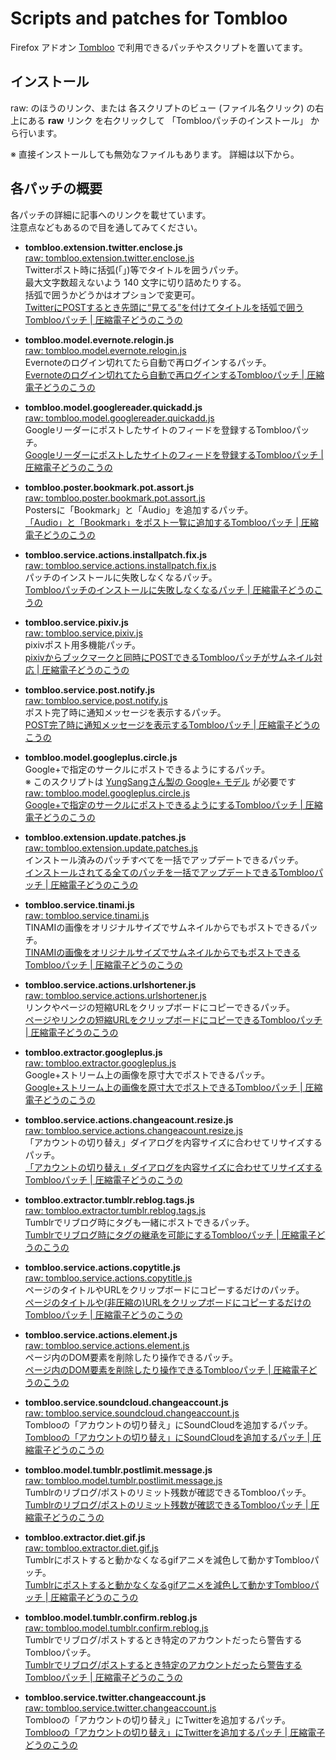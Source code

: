 # Scripts and patches for Tombloo

Firefox アドオン [Tombloo](https://github.com/to/tombloo/wiki) で利用できるパッチやスクリプトを置いてます。

## インストール

raw: のほうのリンク、または 各スクリプトのビュー (ファイル名クリック) の右上にある **raw** リンク
を右クリックして 「Tomblooパッチのインストール」 から行います。

※ 直接インストールしても無効なファイルもあります。
   詳細は以下から。

## 各パッチの概要

各パッチの詳細に記事へのリンクを載せています。  
注意点などもあるので目を通してみてください。

*  **tombloo.extension.twitter.enclose.js**  
   [raw: tombloo.extension.twitter.enclose.js][tombloo.extension.twitter.enclose.js(raw)]  
   Twitterポスト時に括弧(「」)等でタイトルを囲うパッチ。  
   最大文字数超えないよう 140 文字に切り詰めたりする。  
   括弧で囲うかどうかはオプションで変更可。  
   [TwitterにPOSTするとき先頭に“見てる”を付けてタイトルを括弧で囲うTomblooパッチ | 圧縮電子どうのこうの][tombloo.extension.twitter.enclose.js]

*  **tombloo.model.evernote.relogin.js**  
   [raw: tombloo.model.evernote.relogin.js][tombloo.model.evernote.relogin.js(raw)]  
   Evernoteのログイン切れてたら自動で再ログインするパッチ。  
   [Evernoteのログイン切れてたら自動で再ログインするTomblooパッチ | 圧縮電子どうのこうの][tombloo.model.evernote.relogin.js]

*  **tombloo.model.googlereader.quickadd.js**  
   [raw: tombloo.model.googlereader.quickadd.js][tombloo.model.googlereader.quickadd.js(raw)]  
   Googleリーダーにポストしたサイトのフィードを登録するTomblooパッチ。  
   [Googleリーダーにポストしたサイトのフィードを登録するTomblooパッチ | 圧縮電子どうのこうの][tombloo.model.googlereader.quickadd.js]

*  **tombloo.poster.bookmark.pot.assort.js**  
   [raw: tombloo.poster.bookmark.pot.assort.js][tombloo.poster.bookmark.pot.assort.js(raw)]  
   Postersに「Bookmark」と「Audio」を追加するパッチ。  
   [「Audio」と「Bookmark」をポスト一覧に追加するTomblooパッチ | 圧縮電子どうのこうの][tombloo.poster.bookmark.pot.assort.js]

*  **tombloo.service.actions.installpatch.fix.js**  
   [raw: tombloo.service.actions.installpatch.fix.js][tombloo.service.actions.installpatch.fix.js(raw)]  
   パッチのインストールに失敗しなくなるパッチ。  
   [Tomblooパッチのインストールに失敗しなくなるパッチ | 圧縮電子どうのこうの][tombloo.service.actions.installpatch.fix.js]

*  **tombloo.service.pixiv.js**  
   [raw: tombloo.service.pixiv.js][tombloo.service.pixiv.js(raw)]  
   pixivポスト用多機能パッチ。  
   [pixivからブックマークと同時にPOSTできるTomblooパッチがサムネイル対応 | 圧縮電子どうのこうの][tombloo.service.pixiv.js]

*  **tombloo.service.post.notify.js**  
   [raw: tombloo.service.post.notify.js][tombloo.service.post.notify.js(raw)]  
   ポスト完了時に通知メッセージを表示するパッチ。  
   [POST完了時に通知メッセージを表示するTomblooパッチ | 圧縮電子どうのこうの][tombloo.service.post.notify.js]

*  **tombloo.model.googleplus.circle.js**  
   Google+で指定のサークルにポストできるようにするパッチ。  
   ※ このスクリプトは [YungSangさん製の Google+ モデル][model.gplus.js] が必要です  
   [raw: tombloo.model.googleplus.circle.js][tombloo.model.googleplus.circle.js(raw)]  
   [Google+で指定のサークルにポストできるようにするTomblooパッチ | 圧縮電子どうのこうの][tombloo.model.googleplus.circle.js]

*  **tombloo.extension.update.patches.js**  
   [raw: tombloo.extension.update.patches.js][tombloo.extension.update.patches.js(raw)]  
   インストール済みのパッチすべてを一括でアップデートできるパッチ。  
   [インストールされてる全てのパッチを一括でアップデートできるTomblooパッチ | 圧縮電子どうのこうの][tombloo.extension.update.patches.js]

*  **tombloo.service.tinami.js**  
   [raw: tombloo.service.tinami.js][tombloo.service.tinami.js(raw)]  
   TINAMIの画像をオリジナルサイズでサムネイルからでもポストできるパッチ。  
   [TINAMIの画像をオリジナルサイズでサムネイルからでもポストできるTomblooパッチ | 圧縮電子どうのこうの][tombloo.service.tinami.js]

*  **tombloo.service.actions.urlshortener.js**  
   [raw: tombloo.service.actions.urlshortener.js][tombloo.service.actions.urlshortener.js(raw)]  
   リンクやページの短縮URLをクリップボードにコピーできるパッチ。  
   [ページやリンクの短縮URLをクリップボードにコピーできるTomblooパッチ | 圧縮電子どうのこうの][tombloo.service.actions.urlshortener.js]

*  **tombloo.extractor.googleplus.js**  
   [raw: tombloo.extractor.googleplus.js][tombloo.extractor.googleplus.js(raw)]  
   Google+ストリーム上の画像を原寸大でポストできるパッチ。  
   [Google+ストリーム上の画像を原寸大でポストできるTomblooパッチ | 圧縮電子どうのこうの][tombloo.extractor.googleplus.js]

*  **tombloo.service.actions.changeacount.resize.js**  
   [raw: tombloo.service.actions.changeacount.resize.js][tombloo.service.actions.changeacount.resize.js(raw)]  
   「アカウントの切り替え」ダイアログを内容サイズに合わせてリサイズするパッチ。  
   [「アカウントの切り替え」ダイアログを内容サイズに合わせてリサイズするTomblooパッチ | 圧縮電子どうのこうの][tombloo.service.actions.changeacount.resize.js]

*  **tombloo.extractor.tumblr.reblog.tags.js**  
   [raw: tombloo.extractor.tumblr.reblog.tags.js][tombloo.extractor.tumblr.reblog.tags.js(raw)]  
   Tumblrでリブログ時にタグも一緒にポストできるパッチ。  
   [Tumblrでリブログ時にタグの継承を可能にするTomblooパッチ | 圧縮電子どうのこうの][tombloo.extractor.tumblr.reblog.tags.js]

*  **tombloo.service.actions.copytitle.js**  
   [raw: tombloo.service.actions.copytitle.js][tombloo.service.actions.copytitle.js(raw)]  
   ページのタイトルやURLをクリップボードにコピーするだけのパッチ。  
   [ページのタイトルや(非圧縮の)URLをクリップボードにコピーするだけのTomblooパッチ | 圧縮電子どうのこうの][tombloo.service.actions.copytitle.js]

*  **tombloo.service.actions.element.js**  
   [raw: tombloo.service.actions.element.js][tombloo.service.actions.element.js(raw)]  
   ページ内のDOM要素を削除したり操作できるパッチ。  
   [ページ内のDOM要素を削除したり操作できるTomblooパッチ | 圧縮電子どうのこうの][tombloo.service.actions.element.js]

*  **tombloo.service.soundcloud.changeaccount.js**  
   [raw: tombloo.service.soundcloud.changeaccount.js][tombloo.service.soundcloud.changeaccount.js(raw)]  
   Tomblooの「アカウントの切り替え」にSoundCloudを追加するパッチ。  
   [Tomblooの「アカウントの切り替え」にSoundCloudを追加するパッチ | 圧縮電子どうのこうの][tombloo.service.soundcloud.changeaccount.js]

*  **tombloo.model.tumblr.postlimit.message.js**  
   [raw: tombloo.model.tumblr.postlimit.message.js][tombloo.model.tumblr.postlimit.message.js(raw)]  
   Tumblrのリブログ/ポストのリミット残数が確認できるTomblooパッチ。  
   [Tumblrのリブログ/ポストのリミット残数が確認できるTomblooパッチ | 圧縮電子どうのこうの][tombloo.model.tumblr.postlimit.message.js]

*  **tombloo.extractor.diet.gif.js**  
   [raw: tombloo.extractor.diet.gif.js][tombloo.extractor.diet.gif.js(raw)]  
   Tumblrにポストすると動かなくなるgifアニメを減色して動かすTomblooパッチ。  
   [Tumblrにポストすると動かなくなるgifアニメを減色して動かすTomblooパッチ | 圧縮電子どうのこうの][tombloo.extractor.diet.gif.js]

*  **tombloo.model.tumblr.confirm.reblog.js**  
   [raw: tombloo.model.tumblr.confirm.reblog.js][tombloo.model.tumblr.confirm.reblog.js(raw)]  
   Tumblrでリブログ/ポストするとき特定のアカウントだったら警告するTomblooパッチ。  
   [Tumblrでリブログ/ポストするとき特定のアカウントだったら警告するTomblooパッチ | 圧縮電子どうのこうの][tombloo.model.tumblr.confirm.reblog.js]

*  **tombloo.service.twitter.changeaccount.js**  
   [raw: tombloo.service.twitter.changeaccount.js][tombloo.service.twitter.changeaccount.js(raw)]  
   Tomblooの「アカウントの切り替え」にTwitterを追加するパッチ。  
   [Tomblooの「アカウントの切り替え」にTwitterを追加するパッチ | 圧縮電子どうのこうの][tombloo.service.twitter.changeaccount.js]












[tombloo.extension.twitter.enclose.js]: http://polygon-planet-log.blogspot.com/2011/06/twitterposttombloo_02.html "TwitterにPOSTするとき先頭に“見てる”を付けてタイトルを括弧で囲うTomblooパッチ | 圧縮電子どうのこうの"
[tombloo.extension.twitter.enclose.js(raw)]: https://github.com/polygonplanet/tombloo/raw/master/tombloo.extension.twitter.enclose.js "tombloo.extension.twitter.enclose.js(raw)"


[tombloo.model.evernote.relogin.js]: http://polygon-planet-log.blogspot.com/2011/07/evernotetombloo_02.html "Evernoteのログイン切れてたら自動で再ログインするTomblooパッチ | 圧縮電子どうのこうの"
[tombloo.model.evernote.relogin.js(raw)]: https://github.com/polygonplanet/tombloo/raw/master/tombloo.model.evernote.relogin.js "tombloo.model.evernote.relogin.js(raw)"


[tombloo.model.googlereader.quickadd.js]: http://polygon-planet-log.blogspot.com/2011/07/googletombloo_4862.html "Googleリーダーにポストしたサイトのフィードを登録するTomblooパッチ | 圧縮電子どうのこうの"
[tombloo.model.googlereader.quickadd.js(raw)]: https://github.com/polygonplanet/tombloo/raw/master/tombloo.model.googlereader.quickadd.js "tombloo.model.googlereader.quickadd.js(raw)"


[tombloo.poster.bookmark.pot.assort.js]: http://polygon-planet-log.blogspot.com/2011/06/audiobookmarktombloo_19.html "「Audio」と「Bookmark」をポスト一覧に追加するTomblooパッチ | 圧縮電子どうのこうの"
[tombloo.poster.bookmark.pot.assort.js(raw)]: https://github.com/polygonplanet/tombloo/raw/master/tombloo.poster.bookmark.pot.assort.js "tombloo.poster.bookmark.pot.assort.js(raw)"


[tombloo.service.actions.installpatch.fix.js]: http://polygon-planet-log.blogspot.com/2011/05/tombloo_04.html "Tomblooパッチのインストールに失敗しなくなるパッチ | 圧縮電子どうのこうの"
[tombloo.service.actions.installpatch.fix.js(raw)]: https://github.com/polygonplanet/tombloo/raw/master/tombloo.service.actions.installpatch.fix.js "tombloo.service.actions.installpatch.fix.js"


[tombloo.service.pixiv.js]: http://polygon-planet-log.blogspot.com/2011/04/pixivposttombloo_14.html "pixivからブックマークと同時にPOSTできるTomblooパッチがサムネイル対応 | 圧縮電子どうのこうの"
[tombloo.service.pixiv.js(raw)]: https://github.com/polygonplanet/tombloo/raw/master/tombloo.service.pixiv.js "tombloo.service.pixiv.js(raw)"


[tombloo.service.post.notify.js]: http://polygon-planet-log.blogspot.com/2011/05/posttombloo_19.html "POST完了時に通知メッセージを表示するTomblooパッチ | 圧縮電子どうのこうの"
[tombloo.service.post.notify.js(raw)]: https://github.com/polygonplanet/tombloo/raw/master/tombloo.service.post.notify.js "tombloo.service.post.notify.js(raw)"


[model.gplus.js]: https://github.com/YungSang/Scripts-for-Tombloo "YungSang/Scripts-for-Tombloo - GitHub"

[tombloo.model.googleplus.circle.js]: http://polygon-planet-log.blogspot.com/2011/07/googletombloo_17.html "Google+で指定のサークルにポストできるようにするTomblooパッチ | 圧縮電子どうのこうの"
[tombloo.model.googleplus.circle.js(raw)]: https://github.com/polygonplanet/tombloo/raw/master/tombloo.model.googleplus.circle.js "tombloo.model.googleplus.circle.js(raw)"


[tombloo.extension.update.patches.js]: http://polygon-planet-log.blogspot.com/2011/07/tombloo_29.html "インストールされてる全てのパッチを一括でアップデートできるTomblooパッチ | 圧縮電子どうのこうの"
[tombloo.extension.update.patches.js(raw)]: https://github.com/polygonplanet/tombloo/raw/master/tombloo.extension.update.patches.js "tombloo.extension.update.patches.js(raw)"


[tombloo.service.tinami.js]: http://polygon-planet-log.blogspot.com/2011/07/tinamitombloo_30.html "TINAMIの画像をオリジナルサイズでサムネイルからでもポストできるTomblooパッチ | 圧縮電子どうのこうの"
[tombloo.service.tinami.js(raw)]: https://github.com/polygonplanet/tombloo/raw/master/tombloo.service.tinami.js "tombloo.service.tinami.js(raw)"


[tombloo.service.actions.urlshortener.js]: http://polygon-planet-log.blogspot.com/2011/08/urltombloo_05.html "ページやリンクの短縮URLをクリップボードにコピーできるTomblooパッチ | 圧縮電子どうのこうの"
[tombloo.service.actions.urlshortener.js(raw)]: https://github.com/polygonplanet/tombloo/raw/master/tombloo.service.actions.urlshortener.js "tombloo.service.actions.urlshortener.js(raw)"


[tombloo.extractor.googleplus.js]: http://polygon-planet-log.blogspot.com/2011/08/googletombloo_06.html "Google+ストリーム上の画像を原寸大でポストできるTomblooパッチ | 圧縮電子どうのこうの"
[tombloo.extractor.googleplus.js(raw)]: https://github.com/polygonplanet/tombloo/raw/master/tombloo.extractor.googleplus.js "tombloo.extractor.googleplus.js(raw)"


[tombloo.service.actions.changeacount.resize.js]: http://polygon-planet-log.blogspot.com/2011/08/tombloo_06.html "「アカウントの切り替え」ダイアログを内容サイズに合わせてリサイズするTomblooパッチ | 圧縮電子どうのこうの"
[tombloo.service.actions.changeacount.resize.js(raw)]: https://github.com/polygonplanet/tombloo/raw/master/tombloo.service.actions.changeacount.resize.js "tombloo.service.actions.changeacount.resize.js(raw)"


[tombloo.extractor.tumblr.reblog.tags.js]: http://polygon-planet-log.blogspot.com/2011/08/tumblrtombloo_10.html "Tumblrでリブログ時にタグの継承を可能にするTomblooパッチ | 圧縮電子どうのこうの"
[tombloo.extractor.tumblr.reblog.tags.js(raw)]: https://github.com/polygonplanet/tombloo/raw/master/tombloo.extractor.tumblr.reblog.tags.js "tombloo.extractor.tumblr.reblog.tags.js(raw)"


[tombloo.service.actions.copytitle.js]: http://polygon-planet-log.blogspot.com/2011/10/urltombloo_20.html "ページのタイトルや(非圧縮の)URLをクリップボードにコピーするだけのTomblooパッチ | 圧縮電子どうのこうの"
[tombloo.service.actions.copytitle.js(raw)]: https://github.com/polygonplanet/tombloo/raw/master/tombloo.service.actions.copytitle.js "tombloo.service.actions.copytitle.js(raw)"


[tombloo.service.actions.element.js]: http://polygon-planet-log.blogspot.com/2011/11/domtombloo_03.html "ページ内のDOM要素を削除したり操作できるTomblooパッチ | 圧縮電子どうのこうの"
[tombloo.service.actions.element.js(raw)]: https://github.com/polygonplanet/tombloo/raw/master/tombloo.service.actions.element.js "tombloo.service.actions.element.js(raw)"


[tombloo.service.soundcloud.changeaccount.js]: http://polygon-planet-log.blogspot.com/2012/01/tombloosoundcloud_11.html "Tomblooの「アカウントの切り替え」にSoundCloudを追加するパッチ | 圧縮電子どうのこうの"
[tombloo.service.soundcloud.changeaccount.js(raw)]: https://github.com/polygonplanet/tombloo/raw/master/tombloo.service.soundcloud.changeaccount.js "tombloo.service.soundcloud.changeaccount.js(raw)"


[tombloo.model.tumblr.postlimit.message.js]: http://polygon-planet-log.blogspot.com/2012/02/tumblrtombloo_18.html "Tumblrのリブログ/ポストのリミット残数が確認できるTomblooパッチ | 圧縮電子どうのこうの"
[tombloo.model.tumblr.postlimit.message.js(raw)]: https://github.com/polygonplanet/tombloo/raw/master/tombloo.model.tumblr.postlimit.message.js "tombloo.model.tumblr.postlimit.message.js(raw)"


[tombloo.extractor.diet.gif.js]: http://polygon-planet-log.blogspot.com/2012/04/tumblrgiftombloo.html "Tumblrにポストすると動かなくなるgifアニメを減色して動かすTomblooパッチ | 圧縮電子どうのこうの"
[tombloo.extractor.diet.gif.js(raw)]: https://github.com/polygonplanet/tombloo/raw/master/tombloo.extractor.diet.gif.js "tombloo.extractor.diet.gif.js(raw)"


[tombloo.model.tumblr.confirm.reblog.js]: http://polygon-planet-log.blogspot.com/2012/06/tumblrtombloo.html "Tumblrでリブログ/ポストするとき特定のアカウントだったら警告するTomblooパッチ | 圧縮電子どうのこうの"
[tombloo.model.tumblr.confirm.reblog.js(raw)]: https://github.com/polygonplanet/tombloo/raw/master/tombloo.model.tumblr.confirm.reblog.js "tombloo.model.tumblr.confirm.reblog.js(raw)"


[tombloo.service.twitter.changeaccount.js]: http://polygon-planet-log.blogspot.com/2012/06/tomblootwitter.html "Tomblooの「アカウントの切り替え」にTwitterを追加するパッチ | 圧縮電子どうのこうの"
[tombloo.service.twitter.changeaccount.js(raw)]: https://github.com/polygonplanet/tombloo/raw/master/tombloo.service.twitter.changeaccount.js "tombloo.service.twitter.changeaccount.js(raw)"





